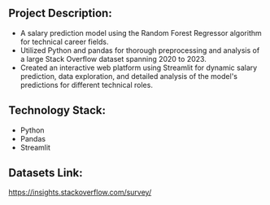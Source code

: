 ## Project Description:
- A salary prediction model using the Random Forest Regressor algorithm for technical career fields.
- Utilized Python and pandas for thorough preprocessing and analysis of a large Stack Overflow dataset spanning 2020 to 2023.
- Created an interactive web platform using Streamlit for dynamic salary prediction, data exploration, and detailed analysis of the model's predictions for different technical roles.

## Technology Stack:
- Python
- Pandas
- Streamlit


## Datasets Link:
https://insights.stackoverflow.com/survey/
